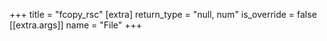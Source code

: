 +++
title = "fcopy_rsc"
[extra]
return_type = "null, num"
is_override = false
[[extra.args]]
name = "File"
+++